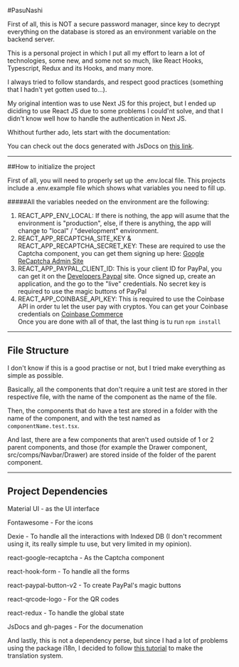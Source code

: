 #PasuNashi

First of all, this is NOT a secure password manager, since key to decrypt everything on the database is stored as an environment variable on the backend server.

This is a personal project in which I put all my effort to learn a lot of technologies, some new, and some not so much, like React Hooks, Typescript, Redux and its Hooks, and many more.

I always tried to follow standards, and respect good practices (something that I hadn't yet gotten used to...).

My original intention was to use Next JS for this project, but I ended up diciding to use React JS due to some problems I could'nt solve, and that I didn't know well how to handle the authentication in Next JS.

Whithout further ado, lets start with the documentation:

You can check out the docs generated with JsDocs on [this link](https://pasusewa.github.io/Web-Frontend/).

---

##How to initialize the project

First of all, you will need to properly set up the .env.local file. This projects include a .env.example file which shows what variables you need to fill up.

#####All the variables needed on the environment are the following:

1. REACT_APP_ENV_LOCAL: If there is nothing, the app will asume that the environment is "production", else, if there is anything, the app will change to "local" / "development" environment.
   <br/>
2. REACT_APP_RECAPTCHA_SITE_KEY & REACT_APP_RECAPTCHA_SECRET_KEY: These are required to use the Captcha component, you can get them signing up here: [Google ReCaptcha Admin Site](https://www.google.com/recaptcha/admin/site/)
   <br/>
3. REACT_APP_PAYPAL_CLIENT_ID: This is your client ID for PayPal, you can get it on the [Developers Paypal](https://developer.paypal.com) site. Once signed up, create an application, and the go to the "live" credentials.
   No secret key is required to use the magic buttons of PayPal
   <br>
4. REACT_APP_COINBASE_API_KEY: This is required to use the Coinbase API in order tu let the user pay with cryptos.
   You can get your Coinbase credentials on [Coinbase Commerce](https://commerce.coinbase.com)
   <br/>
   Once you are done with all of that, the last thing is tu run
   `npm install`

---

## File Structure

I don't know if this is a good practise or not, but I tried make everything as simple as possible.

Basically, all the components that don't require a unit test are stored in ther respective file, with the name of the component as the name of the file.

Then, the components that do have a test are stored in a folder with the name of the component, and with the test named as `componentName.test.tsx`.

And last, there are a few components that aren't used outside of 1 or 2 parent components, and those (for example the Drawer component, src/comps/Navbar/Drawer) are stored inside of the folder of the parent component.

---

## Project Dependencies

Material UI - as the UI interface

Fontawesome - For the icons

Dexie - To handle all the interactions with Indexed DB (I don't recomment using it, its really simple tu use, but very limited in my opinion).

react-google-recaptcha - As the Captcha component

react-hook-form - To handle all the forms

react-paypal-button-v2 - To create PayPal's magic buttons

react-qrcode-logo - For the QR codes

react-redux - To handle the global state

JsDocs and gh-pages - For the documenation

And lastly, this is not a dependency perse, but since I had a lot of problems using the package i18n, I decided to follow [this tutorial](https://www.youtube.com/watch?v=GtaKTDNQ6vo&list=PLXlNY59rhzeIlEiTIznuqji-ORgKjEhGa) to make the translation system.
